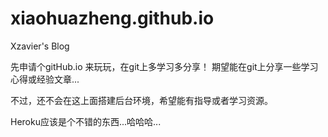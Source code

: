 # xiaohuazheng.github.io
Xzavier's Blog

先申请个gitHub.io 来玩玩，在git上多学习多分享！
期望能在git上分享一些学习心得或经验文章...

不过，还不会在这上面搭建后台环境，希望能有指导或者学习资源。

Heroku应该是个不错的东西...哈哈哈...
